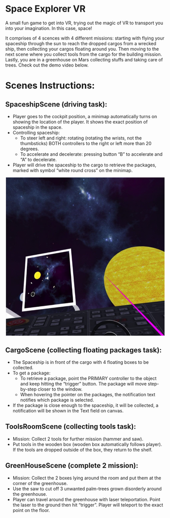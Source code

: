 # Space Explorer VR  
A small fun game to get into VR, trying out the magic of VR to transport you into your imagination. In this case, space!

It comprises of 4 scences with 4 different missions: starting with flying your spaceship through the sun to reach the dropped cargos from a wrecked ship, then collecting your cargos floating around you. Then moving to the next scene where you collect tools from the cargo for the building mission. Lastly, you are in a greenhouse on Mars collecting stuffs and taking care of trees. Check out the demo video below.



# Scenes Instructions:
## SpaceshipScene (driving task):
- Player goes to the cockpit position, a minimap automatically turns on showing the location of the player. It shows the exact position of spaceship in the space.
- Controlling spaceship:
  - To steer left and right: rotating (rotating the wrists, not the thumbsticks) BOTH controllers to the right or left more than 20 degrees.
  - To accelerate and decelerate: pressing button “B” to accelerate and “A” to decelerate. 
- Player will drive the spaceship to the cargo to retrieve the packages, marked with symbol “white round cross” on the minimap.
<p align="center">
  <img width="500" src="images/mission1.png">
</p>


## CargoScene (collecting floating packages task):
- The Spaceship is in front of the cargo with 4 floating boxes to be collected. 
- To get a package:
  - To retrieve a package, point the PRIMARY controller to the object and keep hitting the “trigger” button. The package will move step-by-step closer to the window. 
  - When hovering the pointer on the packages, the notification text notifies which package is selected.
- If the package is close enough to the spaceship, it will be collected, a notification will be shown in the Text field on canvas.


## ToolsRoomScene (collecting tools task):
- Mission: Collect 2 tools for further mission (hammer and saw).
- Put tools in the wooden box (wooden box automatically follows player). If the tools are dropped outside of the box, they return to the shelf.


## GreenHouseScene (complete 2 mission):
- Mission: 
Collect the 2 boxes lying around the room and put them at the corner of the greenhouse.
- Use the saw to cut off 3 unwanted palm-trees grown disorderly around the greenhouse. 
- Player can travel around the greenhouse with laser teleportation. Point the laser to the ground then hit “trigger”. Player will teleport to the exact point on the floor.
